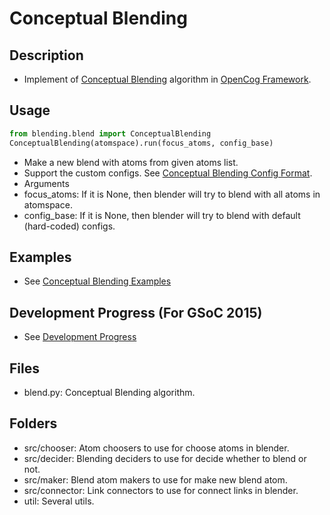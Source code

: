 # Conceptual Blending
## Description
* Implement of [Conceptual Blending](https://en.wikipedia.org/wiki/Conceptual_blending) algorithm in [OpenCog Framework](https://github.com/opencog/opencog).

## Usage
```python
from blending.blend import ConceptualBlending
ConceptualBlending(atomspace).run(focus_atoms, config_base)
```
* Make a new blend with atoms from given atoms list.
* Support the custom configs. See [Conceptual Blending Config Format](blend-config-format.md).
* Arguments
 * focus_atoms: If it is None, then blender will try to blend with all atoms in atomspace.
 * config_base: If it is None, then blender will try to blend with default (hard-coded) configs.

## Examples
* See [Conceptual Blending Examples](../../../examples/python/conceptual_blending)

## Development Progress (For GSoC 2015)
* See [Development Progress](http://wiki.dong-min.kim/GSoC_2015_-_Conceptual_Blending#Progress)

## Files
* blend.py: Conceptual Blending algorithm.

## Folders
* src/chooser: Atom choosers to use for choose atoms in blender.
* src/decider: Blending deciders to use for decide whether to blend or not.
* src/maker: Blend atom makers to use for make new blend atom.
* src/connector: Link connectors to use for connect links in blender.
* util: Several utils.
